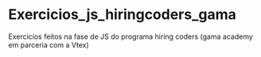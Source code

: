 # Exercicios_js_hiringcoders_gama

Exercicios feitos na fase de JS do programa hiring coders (gama academy em parceria com a Vtex)
